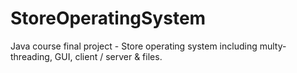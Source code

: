 # StoreOperatingSystem
Java course final project - Store operating system including multy-threading, GUI, client / server & files.
